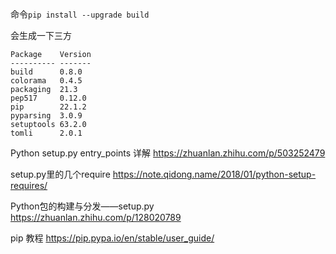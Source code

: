 #

命令`pip install --upgrade build`

会生成一下三方

```
Package    Version
---------- -------
build      0.8.0
colorama   0.4.5
packaging  21.3
pep517     0.12.0
pip        22.1.2
pyparsing  3.0.9
setuptools 63.2.0
tomli      2.0.1
```

Python setup.py entry_points 详解 https://zhuanlan.zhihu.com/p/503252479

setup.py里的几个require  https://note.qidong.name/2018/01/python-setup-requires/

Python包的构建与分发——setup.py https://zhuanlan.zhihu.com/p/128020789

pip 教程 https://pip.pypa.io/en/stable/user_guide/